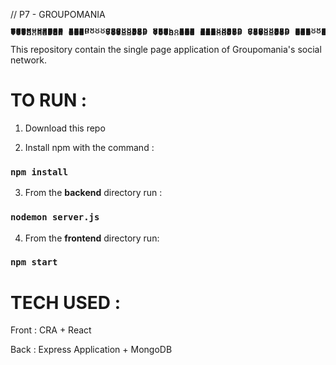// P7 - GROUPOMANIA

<pre style="line-height:1px">
 .d8888b.                                                                             d8b          
d88P  Y88b                                                                            Y8P          
888    888                                                                                         
888        888d888 .d88b.  888  888 88888b.   .d88b.  88888b.d88b.   8888b.  88888b.  888  8888b.  
888  88888 888P"  d88""88b 888  888 888 "88b d88""88b 888 "888 "88b     "88b 888 "88b 888     "88b 
888    888 888    888  888 888  888 888  888 888  888 888  888  888 .d888888 888  888 888 .d888888 
Y88b  d88P 888    Y88..88P Y88b 888 888 d88P Y88..88P 888  888  888 888  888 888  888 888 888  888 
 "Y8888P88 888     "Y88P"   "Y88888 88888P"   "Y88P"  888  888  888 "Y888888 888  888 888 "Y888888 
                                    888                                                            
                                    888                                                            
                                    888</pre>


This repository contain the single page application of Groupomania's social network.

# TO RUN :

1. Download this repo

2. Install npm with the command :

### `npm install`

3. From the **backend** directory run :

### `nodemon server.js`

4. From the **frontend** directory run:

### `npm start`

# TECH USED :

Front : CRA + React

Back : Express Application + MongoDB
